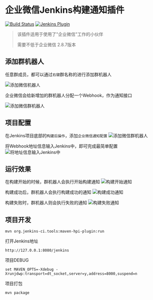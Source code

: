 # 企业微信Jenkins构建通知插件

[![Build Status](https://ci.jenkins.io/buildStatus/icon?job=Plugins%2Fqy-wechat-notification-plugin%2Fmaster)](https://ci.jenkins.io/job/Plugins/job/qy-wechat-notification-plugin/job/master/)
[![Jenkins Plugin](https://img.shields.io/jenkins/plugin/v/qy-wechat-notification.svg)](https://plugins.jenkins.io/qy-wechat-notification-plugin)

> 该插件适用于使用了"企业微信"工作的小伙伴
>
> 需要不低于企业微信 2.8.7版本

## 添加群机器人

任意群成员，都可以通过`右键`群名称的进行添加群机器人

![添加微信机器人](http://cdn.itwake.com/mweb/20190813/15656561814910.jpg)

企业微信会给新增加的群机器人分配一个Webhook，作为通知接口

![添加微信群机器人](http://cdn.itwake.com/FjyselmMyd45a2dMDPD0rYPyJvn9.png)

## 项目配置

在Jenkins项目底部的`构建后操作`，添加`企业微信通知配置`
![添加微信群机器人](http://cdn.itwake.com/FpMR-AYfcUNZDSejcMjh9xtI8wqS.png)

将Webhook地址信息输入Jenkins中，即可完成最简单配置
![将地址信息输入Jenkins中](http://cdn.itwake.com/15637076950124.jpg)

## 运行效果

在构建开始的时候，群机器人会执行开始构建通知
![构建开始通知](http://cdn.itwake.com/FqztU6i9mJd6NOdvdkR_H-E2bd7c.png)

构建成功后，群机器人会执行构建成功的通知
![构建成功通知](http://cdn.itwake.com/Ft9p4--ek2U1sXXLeq4AteIK4EuK.png)

构建失败时，群机器人则会执行失败的通知
![构建失败通知](http://cdn.itwake.com/Fr34HIw4g--6Mcln_WpY89wkXE0H.png)

## 项目开发
```
mvn org.jenkins-ci.tools:maven-hpi-plugin:run
```

打开Jenkins地址
```
http://127.0.0.1:8080/jenkins
```

项目DEBUG
````
set MAVEN_OPTS=-Xdebug -Xrunjdwp:transport=dt_socket,server=y,address=8000,suspend=n
````

项目打包
````
mvn package
````
